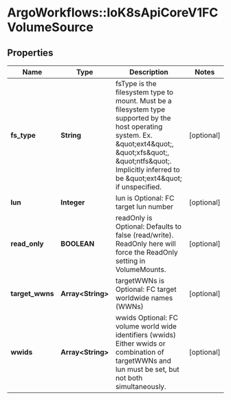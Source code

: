 # ArgoWorkflows::IoK8sApiCoreV1FCVolumeSource

## Properties
Name | Type | Description | Notes
------------ | ------------- | ------------- | -------------
**fs_type** | **String** | fsType is the filesystem type to mount. Must be a filesystem type supported by the host operating system. Ex. \&quot;ext4\&quot;, \&quot;xfs\&quot;, \&quot;ntfs\&quot;. Implicitly inferred to be \&quot;ext4\&quot; if unspecified. | [optional] 
**lun** | **Integer** | lun is Optional: FC target lun number | [optional] 
**read_only** | **BOOLEAN** | readOnly is Optional: Defaults to false (read/write). ReadOnly here will force the ReadOnly setting in VolumeMounts. | [optional] 
**target_wwns** | **Array&lt;String&gt;** | targetWWNs is Optional: FC target worldwide names (WWNs) | [optional] 
**wwids** | **Array&lt;String&gt;** | wwids Optional: FC volume world wide identifiers (wwids) Either wwids or combination of targetWWNs and lun must be set, but not both simultaneously. | [optional] 


